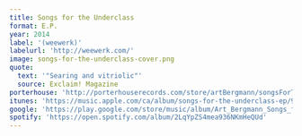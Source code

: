 ```yaml
---
title: Songs for the Underclass
format: E.P.
year: 2014
label: '(weewerk)'
labelurl: 'http://weewerk.com/'
image: songs-for-the-underclass-cover.png
quote:
  text: '"Searing and vitriolic"'
  source: Exclaim! Magazine
porterhouse: 'http://porterhouserecords.com/store/artBergmann/songsForTheUnderclass.html'
itunes: 'https://music.apple.com/ca/album/songs-for-the-underclass-ep/912804369'
google: 'https://play.google.com/store/music/album/Art_Bergmann_Songs_for_the_Underclass?id=Bwirvlk3mmo762jeiat6w3voqlq'
spotify: 'https://open.spotify.com/album/2LqYpZS4mea936NKmHeQUd'
---
```

